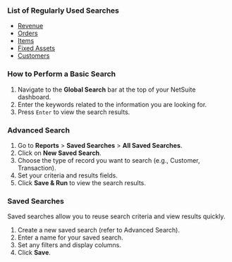 ### List of Regularly Used Searches
- [Revenue](https://github.com/nt2311-vn/LabGroup_Netsuite/tree/main/Searches/Revenue) 
- [Orders](https://github.com/nt2311-vn/LabGroup_Netsuite/tree/main/Searches/Orders)
- [Items](https://github.com/nt2311-vn/LabGroup_Netsuite/tree/main/Searches/Items)
- [Fixed Assets](https://github.com/nt2311-vn/LabGroup_Netsuite/tree/main/Searches/FAM)
- [Customers](https://github.com/nt2311-vn/LabGroup_Netsuite/tree/main/Searches/Customer)

### How to Perform a Basic Search

1. Navigate to the **Global Search** bar at the top of your NetSuite dashboard.
2. Enter the keywords related to the information you are looking for.
3. Press `Enter` to view the search results.

### Advanced Search

1. Go to **Reports** > **Saved Searches** > **All Saved Searches**.
2. Click on **New Saved Search**.
3. Choose the type of record you want to search (e.g., Customer, Transaction).
4. Set your criteria and results fields.
5. Click **Save & Run** to view the search results.

### Saved Searches

Saved searches allow you to reuse search criteria and view results quickly.

1. Create a new saved search (refer to Advanced Search).
2. Enter a name for your saved search.
3. Set any filters and display columns.
4. Click **Save**.
